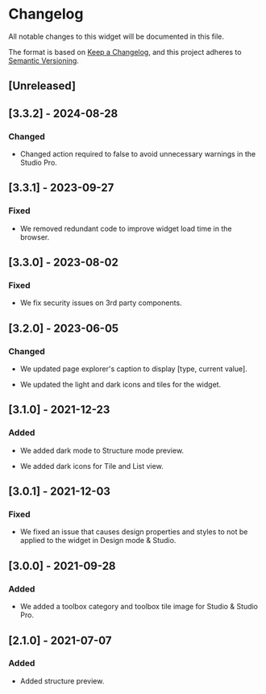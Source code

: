 # Changelog

All notable changes to this widget will be documented in this file.

The format is based on [Keep a Changelog](https://keepachangelog.com/en/1.0.0/), and this project adheres to [Semantic Versioning](https://semver.org/spec/v2.0.0.html).

## [Unreleased]

## [3.3.2] - 2024-08-28

### Changed

-   Changed action required to false to avoid unnecessary warnings in the Studio Pro.

## [3.3.1] - 2023-09-27

### Fixed

-   We removed redundant code to improve widget load time in the browser.

## [3.3.0] - 2023-08-02

### Fixed

-   We fix security issues on 3rd party components.

## [3.2.0] - 2023-06-05

### Changed

-   We updated page explorer's caption to display [type, current value].

-   We updated the light and dark icons and tiles for the widget.

## [3.1.0] - 2021-12-23

### Added

-   We added dark mode to Structure mode preview.

-   We added dark icons for Tile and List view.

## [3.0.1] - 2021-12-03

### Fixed

-   We fixed an issue that causes design properties and styles to not be applied to the widget in Design mode & Studio.

## [3.0.0] - 2021-09-28

### Added

-   We added a toolbox category and toolbox tile image for Studio & Studio Pro.

## [2.1.0] - 2021-07-07

### Added

-   Added structure preview.
